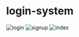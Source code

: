 ﻿# login-system

![login](https://user-images.githubusercontent.com/84711212/123782790-45dcdc00-d908-11eb-87fc-808354aea6a3.JPG)
![signup](https://user-images.githubusercontent.com/84711212/123782814-4a08f980-d908-11eb-9752-bdf1886a993d.JPG)
![index](https://user-images.githubusercontent.com/84711212/123782759-3d84a100-d908-11eb-8a68-2f3a411ae565.JPG)
